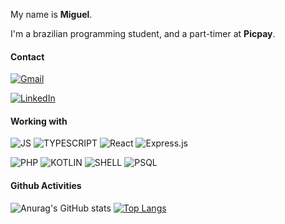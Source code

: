 My name is <strong>Miguel</strong>.

I'm a brazilian programming student, and a part-timer at <strong>Picpay</strong>.

#### Contact

[![Gmail](https://img.shields.io/badge/Gmail-4A154B?style=for-the-badge&logo=gmail&logoColor=white)](mailto:m.esoares.ext@picpay.com)

[![LinkedIn](https://img.shields.io/badge/linkedin-%230077B5.svg?style=for-the-badge&logo=linkedin&logoColor=white)](https://www.linkedin.com/in/miguel-eros-713440253/)

#### Working with

![JS](https://img.shields.io/badge/JavaScript-F7DF1E?style=for-the-badge&logo=javascript&logoColor=black)
![TYPESCRIPT](https://img.shields.io/badge/TypeScript-007ACC?style=for-the-badge&logo=typescript&logoColor=white)
![React](https://img.shields.io/badge/react-%2320232a.svg?style=for-the-badge&logo=react&logoColor=%2361DAFB)
![Express.js](https://img.shields.io/badge/express.js-%23404d59.svg?style=for-the-badge&logo=express&logoColor=%2361DAFB)

![PHP](https://img.shields.io/badge/php-%23777BB4.svg?style=for-the-badge&logo=php&logoColor=white)
![KOTLIN](https://img.shields.io/badge/Kotlin-0095D5?&style=for-the-badge&logo=kotlin&logoColor=white)
![SHELL](https://img.shields.io/badge/Shell_Script-121011?style=for-the-badge&logo=gnu-bash&logoColor=white)
![PSQL](https://img.shields.io/badge/PostgreSQL-316192?style=for-the-badge&logo=postgresql&logoColor=white)


#### Github Activities

![Anurag's GitHub stats](https://github-readme-stats.vercel.app/api?username=herlss&show_icons=true&theme=highcontrast)
[![Top Langs](https://github-readme-stats.vercel.app/api/top-langs/?username=herlss&layout=compact&theme=highcontrast)](https://github.com/anuraghazra/github-readme-stats)
